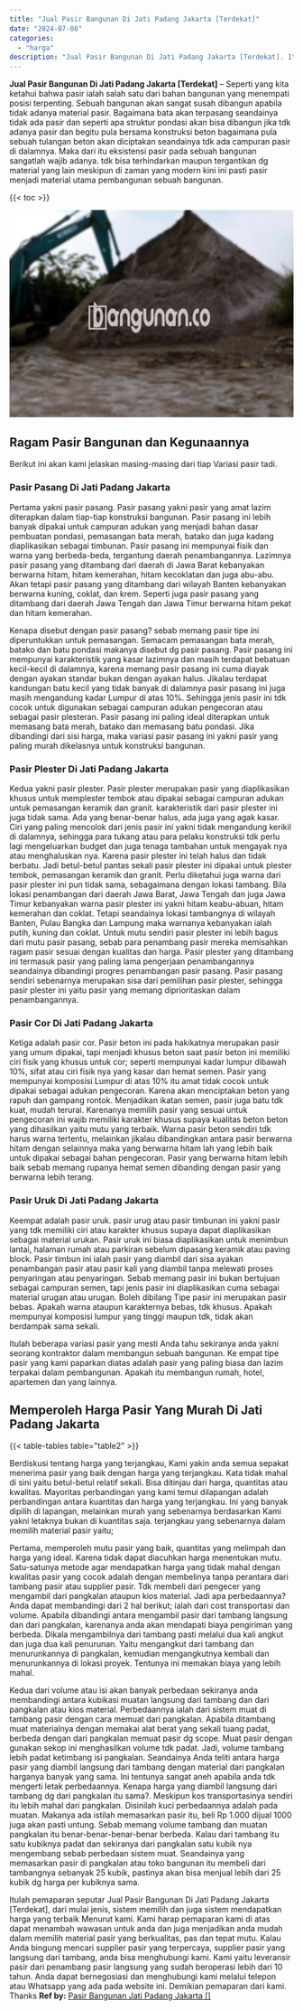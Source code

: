 ```yaml
---
title: "Jual Pasir Bangunan Di Jati Padang Jakarta [Terdekat]"
date: "2024-07-08"
categories: 
  - "harga"
description: "Jual Pasir Bangunan Di Jati Padang Jakarta [Terdekat]. Itulah pemaparan seputar Jual Pasir Bangunan Di Jati Padang Jakarta [Terdekat], dari mulai jenis, si..."
---
```


**Jual Pasir Bangunan Di Jati Padang Jakarta \[Terdekat\]** – Seperti yang kita ketahui bahwa pasir ialah salah satu dari bahan bangunan yang menempati posisi terpenting. Sebuah bangunan akan sangat susah dibangun apabila tidak adanya material pasir. Bagaimana bata akan terpasang seandainya tidak ada pasir dan seperti apa struktur pondasi akan bisa dibangun jika tdk adanya pasir dan begitu pula bersama konstruksi beton bagaimana pula sebuah tulangan beton akan diciptakan seandainya tdk ada campuran pasir di dalamnya. Maka dari itu eksistensi pasir pada sebuah bangunan sangatlah wajib adanya. tdk bisa terhindarkan maupun tergantikan dg material yang lain meskipun di zaman yang modern kini ini pasti pasir menjadi material utama pembangunan sebuah bangunan.

{{< toc >}}

![Jual Pasir Bangunan Di Jati Padang Jakarta [Terdekat]](/images/jual-pasir-bangunan-29.png)

## Ragam Pasir Bangunan dan Kegunaannya

Berikut ini akan kami jelaskan masing-masing dari tiap Variasi pasir tadi.

### Pasir Pasang Di Jati Padang Jakarta

Pertama yakni pasir pasang. Pasir pasang yakni pasir yang amat lazim diterapkan dalam tiap-tiap konstruksi bangunan. Pasir pasang ini lebih banyak dipakai untuk campuran adukan yang menjadi bahan dasar pembuatan pondasi, pemasangan bata merah, batako dan juga kadang diaplikasikan sebagai timbunan. Pasir pasang ini mempunyai fisik dan warna yang berbeda-beda, tergantung daerah penambangannya. Lazimnya pasir pasang yang ditambang dari daerah di Jawa Barat kebanyakan berwarna hitam, hitam kemerahan, hitam kecoklatan dan juga abu-abu. Akan tetapi pasir pasang yang ditambang dari wilayah Banten kebanyakan berwarna kuning, coklat, dan krem. Seperti juga pasir pasang yang ditambang dari daerah Jawa Tengah dan Jawa Timur berwarna hitam pekat dan hitam kemerahan.

Kenapa disebut dengan pasir pasang? sebab memang pasir tipe ini diperuntukkan untuk pemasangan. Semacam pemasangan bata merah, batako dan batu pondasi makanya disebut dg pasir pasang. Pasir pasang ini mempunyai karakteristik yang kasar lazimnya dan masih terdapat bebatuan kecil-kecil di dalamnya, karena memang pasir pasang ini cuma diayak dengan ayakan standar bukan dengan ayakan halus. Jikalau terdapat kandungan batu kecil yang tidak banyak di dalamnya pasir pasang ini juga masih mengandung kadar Lumpur di atas 10%. Sehingga jenis pasir ini tdk cocok untuk digunakan sebagai campuran adukan pengecoran atau sebagai pasir plesteran. Pasir pasang ini paling ideal diterapkan untuk memasang bata merah, batako dan memasang batu pondasi. Jika dibandingi dari sisi harga, maka variasi pasir pasang ini yakni pasir yang paling murah dikelasnya untuk konstruksi bangunan.

### Pasir Plester Di Jati Padang Jakarta

Kedua yakni pasir plester. Pasir plester merupakan pasir yang diaplikasikan khusus untuk memplester tembok atau dipakai sebagai campuran adukan untuk pemasangan keramik dan granit. karakteristik dari pasir plester ini juga tidak sama. Ada yang benar-benar halus, ada juga yang agak kasar. Ciri yang paling mencolok dari jenis pasir ini yakni tidak mengandung kerikil di dalamnya, sehingga para tukang atau para pelaku konstruksi tdk perlu lagi mengeluarkan budget dan juga tenaga tambahan untuk mengayak nya atau menghaluskan nya. Karena pasir plester ini telah halus dan tidak berbatu. Jadi betul-betul pantas sekali pasir plester ini dipakai untuk plester tembok, pemasangan keramik dan granit. Perlu diketahui juga warna dari pasir plester ini pun tidak sama, sebagaimana dengan lokasi tambang. Bila lokasi penambangan dari daerah Jawa Barat, Jawa Tengah dan juga Jawa Timur kebanyakan warna pasir plester ini yakni hitam keabu-abuan, hitam kemerahan dan coklat. Tetapi seandainya lokasi tambangnya di wilayah Banten, Pulau Bangka dan Lampung maka warnanya kebanyakan ialah putih, kuning dan coklat. Untuk mutu sendiri pasir plester ini lebih bagus dari mutu pasir pasang, sebab para penambang pasir mereka memisahkan ragam pasir sesuai dengan kualitas dan harga. Pasir plester yang ditambang ini termasuk pasir yang paling lama pengerjaan penambangannya seandainya dibandingi progres penambangan pasir pasang. Pasir pasang sendiri sebenarnya merupakan sisa dari pemilihan pasir plester, sehingga pasir plester ini yaitu pasir yang memang diprioritaskan dalam penambangannya.

### Pasir Cor Di Jati Padang Jakarta

Ketiga adalah pasir cor. Pasir beton ini pada hakikatnya merupakan pasir yang umum dipakai, tapi menjadi khusus beton saat pasir beton ini memiliki ciri fisik yang khusus untuk cor; seperti mempunyai kadar lumpur dibawah 10%, sifat atau ciri fisik nya yang kasar dan hemat semen. Pasir yang mempunyai komposisi Lumpur di atas 10% itu amat tidak cocok untuk dipakai sebagai adukan pengecoran. Karena akan menciptakan beton yang rapuh dan gampang rontok. Menjadikan ikatan semen, pasir juga batu tdk kuat, mudah terurai. Karenanya memilih pasir yang sesuai untuk pengecoran ini wajib memiliki karakter khusus supaya kualitas beton beton yang dihasilkan yaitu mutu yang terbaik. Warna pasir beton sendiri tdk harus warna tertentu, melainkan jikalau dibandingkan antara pasir berwarna hitam dengan selainnya maka yang berwarna hitam lah yang lebih baik untuk dipakai sebagai bahan pengecoran. Pasir yang berwarna hitam lebih baik sebab memang rupanya hemat semen dibanding dengan pasir yang berwarna lebih terang.

### Pasir Uruk Di Jati Padang Jakarta

Keempat adalah pasir uruk. pasir urug atau pasir timbunan ini yakni pasir yang tdk memiliki ciri atau karakter khusus supaya dapat diaplikasikan sebagai material urukan. Pasir uruk ini biasa diaplikasikan untuk menimbun lantai, halaman rumah atau parkiran sebelum dipasang keramik atau paving block. Pasir timbun ini ialah pasir yang diambil dari sisa ayakan penambangan pasir atau pasir kali yang diambil tanpa melewati proses penyaringan atau penyaringan. Sebab memang pasir ini bukan bertujuan sebagai campuran semen, tapi jenis pasir ini diaplikasikan cuma sebagai material urugan atau urugan. Boleh dibilang Tipe pasir ini merupakan pasir bebas. Apakah warna ataupun karakternya bebas, tdk khusus. Apakah mempunyai komposisi lumpur yang tinggi maupun tdk, tidak akan berdampak sama sekali.

Itulah beberapa variasi pasir yang mesti Anda tahu sekiranya anda yakni seorang kontraktor dalam membangun sebuah bangunan. Ke empat tipe pasir yang kami paparkan diatas adalah pasir yang paling biasa dan lazim terpakai dalam pembangunan. Apakah itu membangun rumah, hotel, apartemen dan yang lainnya.

## Memperoleh Harga Pasir Yang Murah Di Jati Padang Jakarta

{{< table-tables table="table2" >}}

Berdiskusi tentang harga yang terjangkau, Kami yakin anda semua sepakat menerima pasir yang baik dengan harga yang terjangkau. Kata tidak mahal di sini yaitu betul-betul relatif sekali. Bisa ditinjau dari harga, quantitas atau kwalitas. Mayoritas perbandingan yang kami temui dilapangan adalah perbandingan antara kuantitas dan harga yang terjangkau. Ini yang banyak dipilih di lapangan, melainkan murah yang sebenarnya berdasarkan Kami yakni letaknya bukan di kuantitas saja. terjangkau yang sebenarnya dalam memilih material pasir yaitu;

Pertama, memperoleh mutu pasir yang baik, quantitas yang melimpah dan harga yang ideal. Karena tidak dapat diacuhkan harga menentukan mutu. Satu-satunya metode agar mendapatkan harga yang tidak mahal dengan kwalitas pasir yang cocok adalah dengan membelinya tanpa perantara dari tambang pasir atau supplier pasir. Tdk membeli dari pengecer yang mengambil dari pangkalan ataupun kios material. Jadi apa perbedaannya? Anda dapat membandingi dari 2 hal berikut; ialah dari cost transportasi dan volume. Apabila dibandingi antara mengambil pasir dari tambang langsung dan dari pangkalan, karenanya anda akan mendapati biaya pengiriman yang berbeda. Dikala mengambilnya dari tambang pasti melalui dua kali angkut dan juga dua kali penurunan. Yaitu mengangkut dari tambang dan menurunkannya di pangkalan, kemudian mengangkutnya kembali dan menurunkannya di lokasi proyek. Tentunya ini memakan biaya yang lebih mahal.

Kedua dari volume atau isi akan banyak perbedaan sekiranya anda membandingi antara kubikasi muatan langsung dari tambang dan dari pangkalan atau kios material. Perbedaannya ialah dari sistem muat di tambang pasir dengan cara memuat dari pangkalan. Apabila ditambang muat materialnya dengan memakai alat berat yang sekali tuang padat, berbeda dengan dari pangkalan memuat pasir dg scope. Muat pasir dengan gunakan sekop ini menghasilkan volume tdk padat. Jadi, volume tambang lebih padat ketimbang isi pangkalan. Seandainya Anda teliti antara harga pasir yang diambil langsung dari tambang dengan material dari pangkalan harganya banyak yang sama. Ini tentunya sangat aneh apabila anda tdk mengerti letak perbedaannya. Kenapa harga yang diambil langsung dari tambang dg dari pangkalan itu sama?. Meskipun kos transportasinya sendiri itu lebih mahal dari pangkalan. Disinilah kuci perbedaannya adalah pada muatan. Makanya ada istilah memasarkan pasir itu, beli Rp 1.000 dijual 1000 juga akan pasti untung. Sebab memang volume tambang dan muatan pangkalan itu benar-benar-benar-benar berbeda. Kalau dari tambang itu satu kubiknya padat dan sekiranya dari pangkalan satu kubik nya mengembang sebab perbedaan sistem muat. Seandainya yang memasarkan pasir di pangkalan atau toko bangunan itu membeli dari tambangnya sebanyak 25 kubik, pastinya akan bisa menjual lebih dari 25 kubik dg harga per kubiknya sama.

Itulah pemaparan seputar Jual Pasir Bangunan Di Jati Padang Jakarta \[Terdekat\], dari mulai jenis, sistem memilih dan juga sistem mendapatkan harga yang terbaik Menurut kami. Kami harap pemaparan kami di atas dapat menambah wawasan untuk anda dan juga menjadikan anda mudah dalam memilih material pasir yang berkualitas, pas dan tepat mutu. Kalau Anda bingung mencari supplier pasir yang terpercaya, supplier pasir yang langsung dari tambang, anda bisa menghubungi kami. Kami yaitu leveransir pasir dari penambang pasir langsung yang sudah beroperasi lebih dari 10 tahun. Anda dapat bernegosiasi dan menghubungi kami melalui telepon atau Whatsapp yang ada pada website ini. Demikian pemaparan dari kami. Thanks
**Ref by:** [Pasir Bangunan Jati Padang Jakarta []](https://id.wikipedia.org/wiki/Pasir)
